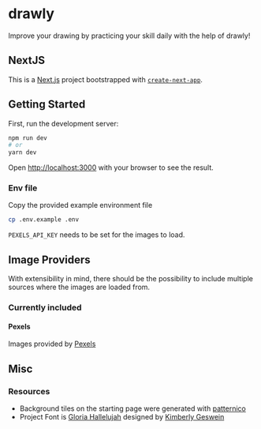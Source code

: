 # drawly

Improve your drawing by practicing your skill daily with the help of drawly!

## NextJS

This is a [Next.js](https://nextjs.org/) project bootstrapped
with [`create-next-app`](https://github.com/vercel/next.js/tree/canary/packages/create-next-app).

## Getting Started

First, run the development server:

```bash
npm run dev
# or
yarn dev
```

Open [http://localhost:3000](http://localhost:3000) with your browser to see the result.

### Env file

Copy the provided example environment file

```sh
cp .env.example .env
```

`PEXELS_API_KEY` needs to be set for the images to load.

## Image Providers

With extensibility in mind, there should be the possibility to include multiple sources where the images are loaded
from.

### Currently included

#### Pexels

Images provided by [Pexels](https://www.pexels.com)

## Misc

### Resources

- Background tiles on the starting page were generated with [patternico](https://patternico.com)
- Project Font is [Gloria Hallelujah](https://fonts.google.com/specimen/Gloria+Hallelujah?vfquery=glor&query=gloria)
  designed by [Kimberly Geswein](https://fonts.google.com/?query=Kimberly+Geswein)
